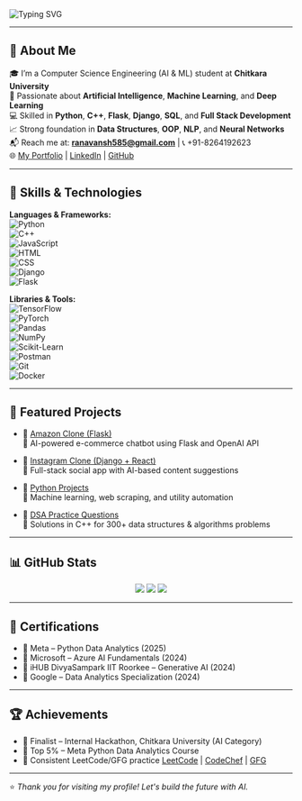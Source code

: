 <img src="https://readme-typing-svg.demolab.com?font=Fira+Code&size=24&pause=1000&color=00FFB3&center=true&vCenter=true&width=500&lines=Hi+%F0%9F%91%8B%2C+I'm+Vansh+Rana;Aspiring+AI%2FML+Engineer;Python+%7C+Django+%7C+Flask+%7C+DSA+%7C+AI+%7C+ML+%7C+CV" alt="Typing SVG" />

---

## 🚀 About Me

🎓 I’m a Computer Science Engineering (AI & ML) student at **Chitkara University**  
🤖 Passionate about **Artificial Intelligence**, **Machine Learning**, and **Deep Learning**  
💻 Skilled in **Python**, **C++**, **Flask**, **Django**, **SQL**, and **Full Stack Development**  
📈 Strong foundation in **Data Structures**, **OOP**, **NLP**, and **Neural Networks**  
📬 Reach me at: **ranavansh585@gmail.com** | 📞 +91-8264192623  
🌐 [My Portfolio](https://vanshrana2006.github.io/FinalPortfolio/) | [LinkedIn](https://www.linkedin.com/in/vansh-rana-676932283/) | [GitHub](https://github.com/vanshrana2006)

---

## 🧠 Skills & Technologies

**Languages & Frameworks:**  
![Python](https://img.shields.io/badge/Python-3670A0?logo=python&logoColor=white)  
![C++](https://img.shields.io/badge/C++-00599C?logo=c%2B%2B&logoColor=white)  
![JavaScript](https://img.shields.io/badge/JavaScript-F7DF1E?logo=javascript&logoColor=black)  
![HTML](https://img.shields.io/badge/HTML5-E34F26?logo=html5&logoColor=white)  
![CSS](https://img.shields.io/badge/CSS3-1572B6?logo=css3&logoColor=white)  
![Django](https://img.shields.io/badge/Django-092E20?logo=django&logoColor=white)  
![Flask](https://img.shields.io/badge/Flask-000000?logo=flask&logoColor=white)

**Libraries & Tools:**  
![TensorFlow](https://img.shields.io/badge/TensorFlow-FF6F00?logo=tensorflow&logoColor=white)  
![PyTorch](https://img.shields.io/badge/PyTorch-EE4C2C?logo=pytorch&logoColor=white)  
![Pandas](https://img.shields.io/badge/Pandas-150458?logo=pandas&logoColor=white)  
![NumPy](https://img.shields.io/badge/NumPy-013243?logo=numpy&logoColor=white)  
![Scikit-Learn](https://img.shields.io/badge/Scikit--Learn-F7931E?logo=scikit-learn&logoColor=white)  
![Postman](https://img.shields.io/badge/Postman-FF6C37?logo=postman&logoColor=white)  
![Git](https://img.shields.io/badge/Git-F05032?logo=git&logoColor=white)  
![Docker](https://img.shields.io/badge/Docker-2496ED?logo=docker&logoColor=white)

---

## 📂 Featured Projects

- 🔗 [Amazon Clone (Flask)](https://github.com/vanshrana2006/FlaskProject)  
  🛒 AI-powered e-commerce chatbot using Flask and OpenAI API

- 🔗 [Instagram Clone (Django + React)](https://github.com/vanshrana2006/Instagram-Clone)  
  📸 Full-stack social app with AI-based content suggestions

- 🔗 [Python Projects](https://github.com/vanshrana2006/Python-Projects)  
  🧠 Machine learning, web scraping, and utility automation

- 🔗 [DSA Practice Questions](https://github.com/vanshrana2006/DSA-PRACTICE-QUESTIONS)  
  🧩 Solutions in C++ for 300+ data structures & algorithms problems

---

## 📊 GitHub Stats

<p align="center">
  <img src="https://github-readme-stats.vercel.app/api?username=vanshrana2006&show_icons=true&theme=react" />
  <img src="https://github-readme-streak-stats.herokuapp.com/?user=vanshrana2006&theme=react" />
  <img src="https://github-readme-stats.vercel.app/api/top-langs/?username=vanshrana2006&layout=compact&theme=react" />
</p>

---

## 📜 Certifications

- 🧾 Meta – Python Data Analytics (2025)  
- 🧾 Microsoft – Azure AI Fundamentals (2024)  
- 🧾 iHUB DivyaSampark IIT Roorkee – Generative AI (2024)  
- 🧾 Google – Data Analytics Specialization (2024)

---

## 🏆 Achievements

- 🥇 Finalist – Internal Hackathon, Chitkara University (AI Category)  
- 🎯 Top 5% – Meta Python Data Analytics Course  
- 🧠 Consistent LeetCode/GFG practice [LeetCode](https://leetcode.com/u/vansh_rana256/) | [CodeChef](https://www.codechef.com/users/vansh_rana2006) | [GFG](https://www.geeksforgeeks.org/user/vansh_rana256/)

---

⭐ _Thank you for visiting my profile! Let's build the future with AI._  

